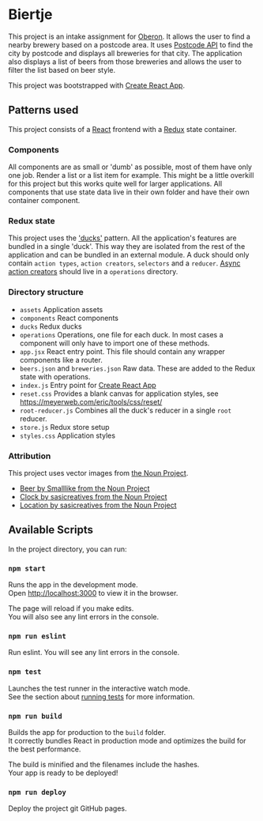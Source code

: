 # Biertje

This project is an intake assignment for [Oberon](https://www.oberon.nl/). It allows the user to find a nearby brewery based on a postcode area. It uses [Postcode API](https://www.postcodeapi.nu) to find the city by postcode and displays all breweries for that city. The application also displays a list of beers from those breweries and allows the user to filter the list based on beer style.

This project was bootstrapped with [Create React App](https://github.com/facebook/create-react-app).

## Patterns used

This project consists of a [React](https://reactjs.org/) frontend with a [Redux](https://redux.js.org/) state container.

### Components

All components are as small or 'dumb' as possible, most of them have only one job. Render a list or a list item for example. This might be a little overkill for this project but this works quite well for larger applications. All components that use state data live in their own folder and have their own container component.

### Redux state

This project uses the ['ducks'](https://github.com/erikras/ducks-modular-redux) pattern. All the application's features are bundled in a single 'duck'. This way they are isolated from the rest of the application and can be bundled in an external module. A duck should only contain `action types`, `action creators`, `selectors` and a `reducer`. [Async action creators](https://github.com/reduxjs/redux-thunk) should live in a `operations` directory.

### Directory structure

- `assets` Application assets
- `components` React components
- `ducks` Redux ducks
- `operations` Operations, one file for each duck. In most cases a component will only have to import one of these methods.
- `app.jsx` React entry point. This file should contain any wrapper components like a router.
- `beers.json` and `breweries.json` Raw data. These are added to the Redux state with operations.
- `index.js` Entry point for [Create React App](https://github.com/facebook/create-react-app)
- `reset.css` Provides a blank canvas for application styles, see https://meyerweb.com/eric/tools/css/reset/
- `root-reducer.js` Combines all the duck's reducer in a single `root` reducer.
- `store.js` Redux store setup
- `styles.css` Application styles

### Attribution

This project uses vector images from [the Noun Project](https://thenounproject.com/).

- [Beer by Smalllike from the Noun Project](https://thenounproject.com/icon/2239607/)
- [Clock by sasicreatives from the Noun Project](https://thenounproject.com/icon/2262057/)
- [Location by sasicreatives from the Noun Project](https://thenounproject.com/icon/2262016/)

## Available Scripts

In the project directory, you can run:

### `npm start`

Runs the app in the development mode.<br>
Open [http://localhost:3000](http://localhost:3000) to view it in the browser.

The page will reload if you make edits.<br>
You will also see any lint errors in the console.

### `npm run eslint`

Run eslint. You will see any lint errors in the console.

### `npm test`

Launches the test runner in the interactive watch mode.<br>
See the section about [running tests](https://facebook.github.io/create-react-app/docs/running-tests) for more information.

### `npm run build`

Builds the app for production to the `build` folder.<br>
It correctly bundles React in production mode and optimizes the build for the best performance.

The build is minified and the filenames include the hashes.<br>
Your app is ready to be deployed!

### `npm run deploy`

Deploy the project git GitHub pages.
